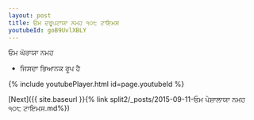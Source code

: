 ```yaml
---
layout: post
title: ਓਮ ਦਰੂਪਟਾਯਾ ਨਮਹ ੧੦੮ ਟਾਇਮਸ
youtubeId: goB9UvlXBLY
---
```

 
 
 ਓਮ ਘੋਰਾਯਾ ਨਮਹ  
 
 -  ਜਿਸਦਾ ਭਿਆਨਕ ਰੂਪ ਹੈ 
 
  
 
  
 
 
 
 
 
 


{% include youtubePlayer.html id=page.youtubeId %}
 
[Next]({{ site.baseurl }}{% link  split2/_posts/2015-09-11-ਓਮ ਪੇਸ਼ਾਲਾਯਾ ਨਮਹ ੧੦੮ ਟਾਇਮਸ.md%})
 

